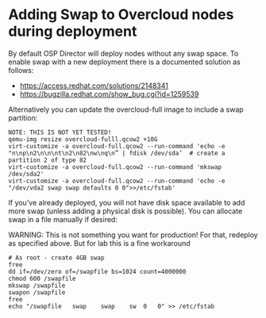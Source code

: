 # Adding Swap to Overcloud nodes during deployment

By default OSP Director will deploy nodes without any swap space.  To enable swap with a new deployment there is a documented solution as follows:

* https://access.redhat.com/solutions/2148341
* https://bugzilla.redhat.com/show_bug.cgi?id=1259539

Alternatively you can update the overcloud-full image to include a swap partition: 
``` 
NOTE: THIS IS NOT YET TESTED!
qemu-img resize overcloud-fulll.qcow2 +10G
virt-customize -a overcloud-full.qcow2 --run-command 'echo -e "n\np\n2\n\n\nt\n2\n82\nw\nq\n” | fdisk /dev/sda’  # create a partition 2 of type 82
virt-customize -a overcloud-full.qcow2 --run-command 'mkswap /dev/sda2'
virt-customize -a overcloud-full.qcow2 --run-command 'echo -e "/dev/vda2 swap swap defaults 0 0">>/etc/fstab'
```


If you've already deployed, you will not have disk space available to add more swap (unless adding a physical disk is possible).  You can allocate swap in a file manually if desired: 

WARNING: This is not something you want for production!  For that, redeploy as specified above.  But for lab this is a fine workaround
```
# As root - create 4GB swap
free
dd if=/dev/zero of=/swapfile bs=1024 count=4000000
chmod 600 /swapfile
mkswap /swapfile
swapon /swapfile
free
echo "/swapfile   swap    swap    sw  0   0" >> /etc/fstab
```


